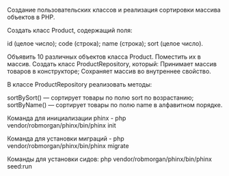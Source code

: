 Создание пользовательских классов и реализация сортировки массива объектов в PHP.

Создать класс Product, содержащий поля:

id (целое число);
code (строка);
name (строка);
sort (целое число).

Объявить 10 различных объектов класса Product.
Поместить их в массив.
Создать класс ProductRepository, который:
Принимает массив товаров в конструкторе;
Сохраняет массив во внутреннее свойство.

В классе ProductRepository реализовать методы:

sortBySort() — сортирует товары по полю sort по возрастанию;
sortByName() — сортирует товары по полю name в алфавитном порядке.

Команда для инициализации phinx - php vendor/robmorgan/phinx/bin/phinx init

Команда для установки миграций - php vendor/robmorgan/phinx/bin/phinx migrate

Команды для установки сидов: php vendor/robmorgan/phinx/bin/phinx seed:run